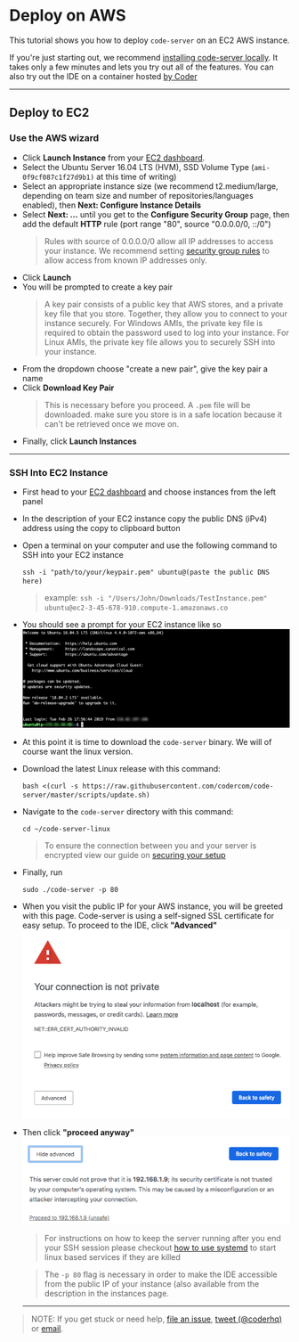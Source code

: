 # Deploy on AWS

This tutorial shows you how to deploy `code-server` on an EC2 AWS instance.

If you're just starting out, we recommend [installing code-server locally](../../self-hosted/index.md). It takes only a few minutes and lets you try out all of the features. You can also try out the IDE on a container hosted [by Coder](http://coder.com/signup)

---

## Deploy to EC2

### Use the AWS wizard

- Click **Launch Instance** from your [EC2 dashboard](https://console.aws.amazon.com/ec2/v2/home).
- Select the Ubuntu Server 16.04 LTS (HVM), SSD Volume Type (`ami-0f9cf087c1f27d9b1)` at this time of writing)
- Select an appropriate instance size (we recommend t2.medium/large, depending on team size and number of repositories/languages enabled), then **Next: Configure Instance Details**
- Select **Next: ...** until you get to the **Configure Security Group** page, then add the default **HTTP** rule (port range "80", source "0.0.0.0/0, ::/0")
  > Rules with source of 0.0.0.0/0 allow all IP addresses to access your instance. We recommend setting [security group rules](https://docs.aws.amazon.com/AWSEC2/latest/UserGuide/using-network-security.html?icmpid=docs_ec2_console) to allow access from known IP addresses only.
- Click **Launch**
- You will be prompted to create a key pair
    > A key pair consists of a public key that AWS stores, and a private key file that you store. Together, they allow you to connect to your instance securely. For Windows AMIs, the private key file is required to obtain the password used to log into your instance. For Linux AMIs, the private key file allows you to securely SSH into your instance.
- From the dropdown choose "create a new pair", give the key pair a name
- Click **Download Key Pair**
  > This is necessary before you proceed. A `.pem` file will be downloaded. make sure you store is in a safe location because it can't be retrieved once we move on.
- Finally, click **Launch Instances**
---
### SSH Into EC2 Instance
- First head to your [EC2 dashboard](https://console.aws.amazon.com/ec2/v2/home) and choose instances from the left panel
- In the description of your EC2 instance copy the public DNS (iPv4) address using the copy to clipboard button
- Open a terminal on your computer and use the following command to SSH into your EC2 instance
  ```
  ssh -i "path/to/your/keypair.pem" ubuntu@(paste the public DNS here)
  ```
  >example: `ssh -i "/Users/John/Downloads/TestInstance.pem" ubuntu@ec2-3-45-678-910.compute-1.amazonaws.co`
- You should see a prompt for your EC2 instance like so<img src="../../assets/aws_ubuntu.png">
- At this point it is time to download the `code-server` binary. We will of course want the linux version.
- Download the latest Linux release with this command:
  ```
  bash <(curl -s https://raw.githubusercontent.com/codercom/code-server/master/scripts/update.sh)
  ```
- Navigate to the `code-server` directory with this command:
  ```
  cd ~/code-server-linux
  ```
  > To ensure the connection between you and your server is encrypted view our guide on [securing your setup](../../security/ssl.md)
- Finally, run
  ```
  sudo ./code-server -p 80
  ```
- When you visit the public IP for your AWS instance, you will be greeted   with this page. Code-server is using a self-signed SSL certificate for easy setup. To proceed to the IDE, click **"Advanced"**<img src ="../../assets/chrome_warning.png">
- Then click **"proceed anyway"**<img src="../../assets/chrome_confirm.png">

  > For instructions on how to keep the server running after you end your SSH session please checkout [how to use systemd](https://www.linode.com/docs/quick-answers/linux/start-service-at-boot/) to start linux based services if they are killed

  > The `-p 80` flag is necessary in order to make the IDE accessible from the public IP of your instance (also available from the description in the instances page.

  ---
> NOTE: If you get stuck or need help, [file an issue](https://github.com/codercom/code-server/issues/new?&title=Improve+self-hosted+quickstart+guide), [tweet (@coderhq)](https://twitter.com/coderhq) or [email](mailto:support@coder.com?subject=Self-hosted%20quickstart%20guide).
